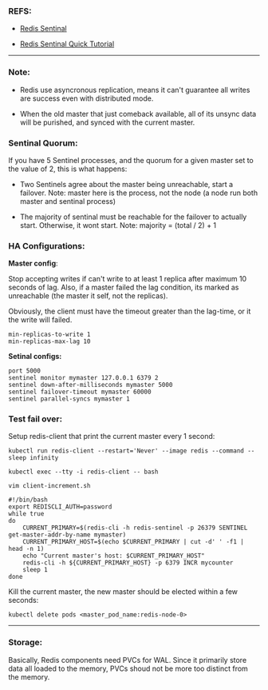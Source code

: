 ### REFS:

* [Redis Sentinal](https://redis.io/docs/latest/operate/oss_and_stack/management/sentinel/)

* [Redis Sentinal Quick Tutorial](https://redis.io/docs/latest/operate/oss_and_stack/management/sentinel/#a-quick-tutorial)

---

### Note:

* Redis use asyncronous replication, means it can't guarantee all writes are success even with distributed mode.

* When the old master that just comeback available, all of its unsync data will be purished, and synced with the current master. 

### Sentinal Quorum:

If you have 5 Sentinel processes, and the quorum for a given master set to the value of 2, this is what happens:

- Two Sentinels agree about the master being unreachable, start a failover. Note: master here is the process, not the node (a node run both master and sentinal process)

- The majority of sentinal must be reachable for the failover to actually start. Otherwise, it wont start. Note: majority = (total / 2) + 1 

### HA Configurations:

**Master config**:

  Stop accepting writes if can't write to at least 1 replica after maximum 10 seconds of lag. Also, if a master failed the lag condition, its marked as unreachable (the master it self, not the replicas).

  Obviously, the client must have the timeout greater than the lag-time, or it the write will failed.

    min-replicas-to-write 1
    min-replicas-max-lag 10

**Setinal configs:**

    port 5000
    sentinel monitor mymaster 127.0.0.1 6379 2
    sentinel down-after-milliseconds mymaster 5000
    sentinel failover-timeout mymaster 60000
    sentinel parallel-syncs mymaster 1
  
### Test fail over:

Setup redis-client that print the current master every 1 second:

    kubectl run redis-client --restart='Never' --image redis --command -- sleep infinity
    
    kubectl exec --tty -i redis-client -- bash

    vim client-increment.sh
    
    #!/bin/bash
    export REDISCLI_AUTH=password
    while true
    do
        CURRENT_PRIMARY=$(redis-cli -h redis-sentinel -p 26379 SENTINEL get-master-addr-by-name mymaster)
        CURRENT_PRIMARY_HOST=$(echo $CURRENT_PRIMARY | cut -d' ' -f1 | head -n 1)
        echo "Current master's host: $CURRENT_PRIMARY_HOST"
        redis-cli -h ${CURRENT_PRIMARY_HOST} -p 6379 INCR mycounter
        sleep 1
    done

Kill the current master, the new master should be elected within a few seconds:

    kubectl delete pods <master_pod_name:redis-node-0>

---

### Storage:

Basically, Redis components need PVCs for WAL. Since it primarily store data all loaded to the memory, PVCs shoud not be more too distinct from the memory.

